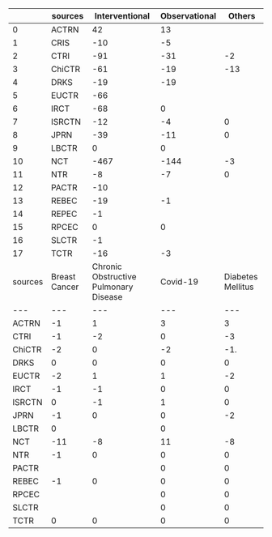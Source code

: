  |  |sources |Interventional |Observational |Others |
 |--- | --- | --- | --- | --- | 
 | 0 | ACTRN | 42 | 13 |  | 
 | 1 | CRIS | -10 | -5 |  | 
 | 2 | CTRI | -91 | -31 | -2 | 
 | 3 | ChiCTR | -61 | -19 | -13 | 
 | 4 | DRKS | -19 | -19 |  | 
 | 5 | EUCTR | -66 |  |  | 
 | 6 | IRCT | -68 | 0 |  | 
 | 7 | ISRCTN | -12 | -4 | 0 | 
 | 8 | JPRN | -39 | -11 | 0 | 
 | 9 | LBCTR | 0 | 0 |  | 
 | 10 | NCT | -467 | -144 | -3 | 
 | 11 | NTR | -8 | -7 | 0 | 
 | 12 | PACTR | -10 |  |  | 
 | 13 | REBEC | -19 | -1 |  | 
 | 14 | REPEC | -1 |  |  | 
 | 15 | RPCEC | 0 | 0 |  | 
 | 16 | SLCTR | -1 |  |  | 
 | 17 | TCTR | -16 | -3 |  | 
 | sources |Breast Cancer |Chronic Obstructive Pulmonary Disease |Covid-19 |Diabetes Mellitus |Healthy Volunteers |Knee Osteoarthritis |Mental Issues |O- Medical and Surgical |Pain |Stroke |
 |--- | --- | --- | --- | --- | --- | --- | --- | --- | --- | --- | 
 | ACTRN | -1 | 1 | 3 | 3 |  | 2 | 1 |  | 2| 1 | 
 | CTRI | -1| -2 | 0 | -3 |  | -1 |  | -7 | -1| 0 | 
 | ChiCTR | -2 | 0 | -2 | -1.| 0 | -1 | 0 |  | 0 | -2 | 
 | DRKS | 0 | 0 | 0 | 0 | -1 | 0 | 0 |  | 0 | 0 | 
 | EUCTR | -2 | 1 | 1 | -2 | 0 | 0 |  |  | 0 | 0 | 
 | IRCT | -1 | -1 | 0 | 0 | 0 | -1 | -2 |  | -3 | -1 | 
 | ISRCTN | 0 | -1 | 1 | 0 | 0 | -2 | 0 |  | -1 | 0 | 
 | JPRN | -1 | 0 | 0 | -2 | -6 | 0 | -1 |  | 0 | 0 | 
 | LBCTR | 0 |  | 0 |  |  |  | 0 |  |  |  | 
 | NCT | -11 | -8 | 11 | -8 | -8 | -4 | -6 |  | -12 | -9 | 
 | NTR | -1 | 0 | 0 | 0 | 0 | 0 | 0 |  | 0 | -1 | 
 | PACTR |  |  | 0 | 0 | 0 |  |  |  |  |  | 
 | REBEC | -1 | 0 | 0 | 0 | 0 | 0 | 0 |  | 0 | 0 | 
 | RPCEC |  |  | 0 | 0 |  |  | 0 |  |  |  | 
 | SLCTR |  |  | 0 | 0 |  |  | 0 |  |  | 0 | 
 | TCTR | 0 | 0 | 0 | 0 | -2 | 0 | 0 |  | 0 | 0 | 
